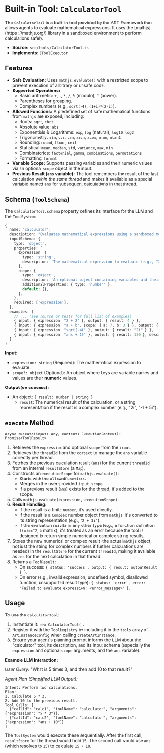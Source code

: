 # Built-in Tool: `CalculatorTool`

The `CalculatorTool` is a built-in tool provided by the ART Framework that allows agents to evaluate mathematical expressions. It uses the [mathjs](https
://mathjs.org/) library in a sandboxed environment to perform calculations safely.

*   **Source:** `src/tools/CalculatorTool.ts`
*   **Implements:** `IToolExecutor`

## Features

*   **Safe Evaluation:** Uses `mathjs.evaluate()` with a restricted scope to prevent execution of arbitrary or unsafe code.
*   **Supported Operations:**
    *   Basic arithmetic: `+`, `-`, `*`, `/`, `%` (modulo), `^` (power).
    *   Parentheses for grouping.
    *   Complex numbers (e.g., `sqrt(-4)`, `(1+i)*(2-i)`).
*   **Allowed Functions:** A predefined set of safe mathematical functions from `mathjs` are exposed, including:
    *   Roots: `sqrt`, `cbrt`
    *   Absolute value: `abs`
    *   Exponentials & Logarithms: `exp`, `log` (natural), `log10`, `log2`
    *   Trigonometry: `sin`, `cos`, `tan`, `asin`, `acos`, `atan`, `atan2`
    *   Rounding: `round`, `floor`, `ceil`
    *   Statistical: `mean`, `median`, `std`, `variance`, `max`, `min`
    *   Combinatorics: `factorial`, `gamma`, `combinations`, `permutations`
    *   Formatting: `format`
*   **Variable Scope:** Supports passing variables and their numeric values via an optional `scope` object in the input.
*   **Previous Result (`ans` variable):** The tool remembers the result of the last calculation *within the same thread* and makes it available as a special variable named `ans` for subsequent calculations in that thread.

## Schema (`ToolSchema`)

The `CalculatorTool.schema` property defines its interface for the LLM and the `ToolSystem`:

```typescript
{
  name: "calculator",
  description: "Evaluates mathematical expressions using a sandboxed mathjs environment.\nYou can reference previous calculation results using the 'ans' variable.\nSupports standard operators (+, -, *, /, %, ^), variables via 'scope', complex numbers, and a predefined list of allowed functions...", // (truncated for brevity, see source for full list)
  inputSchema: {
    type: 'object',
    properties: {
      expression: {
        type: 'string',
        description: 'The mathematical expression to evaluate (e.g., "2 + 2", "sqrt(a)", "a * b", "sqrt(-4)", "factorial(5)", "ans + 10").',
      },
      scope: {
        type: 'object',
        description: 'An optional object containing variables and their values (numbers only) to be used in the expression (e.g., {"a": 16, "b": 3}).',
        additionalProperties: { type: 'number' },
        default: {},
      },
    },
    required: ['expression'],
  },
  examples: [
    // ... (see source or tests for full list of examples)
    { input: { expression: "2 + 2" }, output: { result: 4 } },
    { input: { expression: "a + b", scope: { a: 7, b: 3 } }, output: { result: 10 } },
    { input: { expression: "sqrt(-4)" }, output: { result: "2i" } },
    { input: { expression: "ans + 10" }, output: { result: 130 }, description: "Using previous result (assuming previous result was 120)" },
  ]
}
```

**Input:**

*   `expression: string` (Required): The mathematical expression to evaluate.
*   `scope?: object` (Optional): An object where keys are variable names and values are their **numeric** values.

**Output (on success):**

*   An object: `{ result: number | string }`
    *   `result`: The numerical result of the calculation, or a string representation if the result is a complex number (e.g., "2i", "-1 + 5i").

## `execute` Method

`async execute(input: any, context: ExecutionContext): Promise<ToolResult>`

1.  Retrieves the `expression` and optional `scope` from the `input`.
2.  Retrieves the `threadId` from the `context` to manage the `ans` variable correctly per thread.
3.  Fetches the previous calculation result (`ans`) for the current `threadId` from an internal `resultStore` (a `Map`).
4.  Constructs an `executionScope` for `mathjs.evaluate()`:
    *   Starts with the `allowedFunctions`.
    *   Merges in the user-provided `input.scope`.
    *   If a previous result (`ans`) exists for the thread, it's added to the scope.
5.  Calls `mathjs.evaluate(expression, executionScope)`.
6.  **Result Handling:**
    *   If the result is a finite `number`, it's used directly.
    *   If the result is a `Complex` number object from `mathjs`, it's converted to its string representation (e.g., `"2 + 3i"`).
    *   If the evaluation results in any other type (e.g., a function definition `f(x)=x^2`, a matrix), it's treated as an error because the tool is designed to return simple numerical or complex string results.
7.  Stores the new numerical or complex result (the actual `mathjs` object, not just the string for complex numbers if further calculations are needed) in the `resultStore` for the current `threadId`, making it available as `ans` for the next calculation in that thread.
8.  Returns a `ToolResult`:
    *   On success: `{ status: 'success', output: { result: outputResult } }`.
    *   On error (e.g., invalid expression, undefined symbol, disallowed function, unsupported result type): `{ status: 'error', error: "Failed to evaluate expression: <error_message>" }`.

## Usage

To use the `CalculatorTool`:

1.  Instantiate it: `new CalculatorTool()`.
2.  Register it with the `ToolRegistry` by including it in the `tools` array of `ArtInstanceConfig` when calling `createArtInstance`.
3.  Ensure your agent's planning prompt informs the LLM about the "calculator" tool, its description, and its input schema (especially the `expression` and optional `scope` arguments, and the `ans` variable).

**Example LLM Interaction:**

*User Query:* "What is 5 times 3, and then add 10 to that result?"

*Agent Plan (Simplified LLM Output):*
```
Intent: Perform two calculations.
Plan:
1. Calculate 5 * 3.
2. Add 10 to the previous result.
Tool Calls: [
  {"callId": "calc1", "toolName": "calculator", "arguments": {"expression": "5 * 3"}},
  {"callId": "calc2", "toolName": "calculator", "arguments": {"expression": "ans + 10"}}
]
```

The `ToolSystem` would execute these sequentially. After the first call, `resultStore` for the thread would hold `15`. The second call would use `ans` (which resolves to `15`) to calculate `15 + 10`.